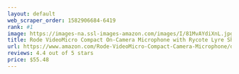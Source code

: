 ```yaml
---
layout: default 
﻿web_scraper_order: 1582906684-6419
rank: #1
image: https://images-na.ssl-images-amazon.com/images/I/81MvAYdiXnL.jpg
title: Rode VideoMicro Compact On-Camera Microphone with Rycote Lyre Shock Mount
url: https://www.amazon.com/Rode-VideoMicro-Compact-Camera-Microphone/dp/B015R0IQGW/ref=zg_mw_musical-instruments_1?_encoding=UTF8&psc=1&refRID=8WS11NK2AYWPF8KSMPEX
reviews: 4.4 out of 5 stars
price: $55.48 
---
```


